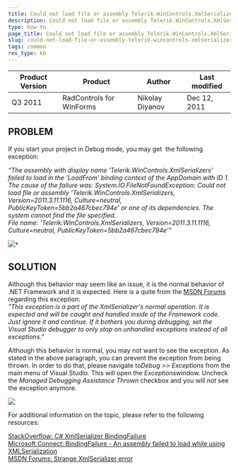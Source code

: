 ```yaml
---
title: Could not load file or assembly Telerik.WinControls.XmlSerializers
description: Could not load file or assembly Telerik.WinControls.XmlSerializers. Check it now!
type: how-to
page_title: Could not load file or assembly Telerik.WinControls.XmlSerializers
slug: could-not-load-file-or-assembly-telerik-wincontrols-xmlserializers
tags: common
res_type: kb
---
```



|Product Version|Product|Author|Last modified|
|----|----|----|----|
|Q3 2011|RadControls for WinForms|Nikolay Diyanov|Dec 12, 2011|

   
## PROBLEM  
   
If you start your project in Debug mode, you may get  the following exception:  
   
 *“The assembly with display name 'Telerik.WinControls.XmlSerializers' failed to load in the 'LoadFrom' binding context of the AppDomain with ID 1. The cause of the failure was: System.IO.FileNotFoundException: Could not load file or assembly 'Telerik.WinControls.XmlSerializers, Version=2011.3.11.1116, Culture=neutral, PublicKeyToken=5bb2a467cbec794e' or one of its dependencies. The system cannot find the file specified.  
 File name: 'Telerik.WinControls.XmlSerializers, Version=2011.3.11.1116, Culture=neutral, PublicKeyToken=5bb2a467cbec794e'”* 
   
![](images/BindingFailureXmlSerializer001.png)*  

## SOLUTION  
 

Although this behavior may seem like an issue, it is the normal behavior of .NET Framework and it is expected. Here is a quite from the [MSDN Forums](http://social.msdn.microsoft.com/Forums/en-US/asmxandxml/thread/9f0c169f-c45e-4898-b2c4-f72c816d4b55/) regarding this exception:  
 *"This exception is a part of the XmlSerializer's normal operation. It is expected and will be caught and handled inside of the Framework code. Just ignore it and continue. If it bothers you during debugging, set the Visual Studio debugger to only stop on unhandled exceptions instead of all exceptions."*  

Although this behavior is normal, you may not want to see the exception. As stated in the above paragraph, you can prevent the exception from being thrown. In order to do that, please navigate to*Debug &gt;&gt; Exceptions* from the main menu of Visual Studio. This will open the *Exceptions*window. Uncheck the *Managed Debugging Assistance Thrown* checkbox and you will not see the exception anymore.  
   
![](images/BindingFailureXmlSerializer002.png)  
   

For additional information on the topic, please refer to the following resources:  
 
[StackOverflow: C# XmlSerializer BindingFailure](http://stackoverflow.com/questions/2209443/c-sharp-xmlserializer-bindingfailure)  
[Microsoft Connect: BindingFailure - An assembly failed to load while using XMLSerialization](https://connect.microsoft.com/VisualStudio/feedback/details/88566/bindingfailure-an-assembly-failed-to-load-while-using-xmlserialization)  
[MSDN Forums: Strange XmlSerializer error](http://social.msdn.microsoft.com/Forums/en-US/asmxandxml/thread/9f0c169f-c45e-4898-b2c4-f72c816d4b55/)
   
